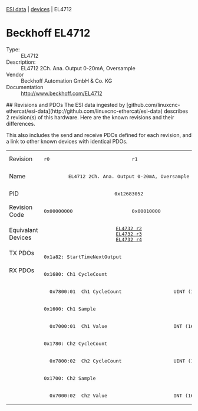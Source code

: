 <div class="nav"><a href="/esi-data">ESI data</a> | <a href="/esi-data/devices">devices</a> | EL4712</div>

#  Beckhoff EL4712

<dl>
  <dt>Type:</dt><dd>EL4712</dd>
  <dt>Description:</dt><dd>EL4712 2Ch. Ana. Output 0-20mA, Oversample</dd>
  <dt>Vendor</dt><dd>Beckhoff Automation GmbH & Co. KG</dd>
  <dt>Documentation</dt><dd><a href="http://www.beckhoff.com/EL4712">http://www.beckhoff.com/EL4712</a></dd>
</dl>
## Revisions and PDOs
The ESI data ingested by [github.com/linuxcnc-ethercat/esi-data](http://github.com/linuxcnc-ethercat/esi-data) describes 2 revision(s) of this hardware.  Here are the known revisions and their differences.

This also includes the send and receive PDOs defined for each revision, and a link to other known devices with identical PDOs.

<table>
<tr >
<td class="first">Revision</td>
<td ><pre>r0</pre></td>
<td ><pre>r1</pre></td>
</tr>
<tr >
<td class="first">Name</td>
<td  colspan=2 align="center"><pre>EL4712 2Ch. Ana. Output 0-20mA, Oversample</pre></td>
</tr>
<tr >
<td class="first">PID</td>
<td  colspan=2 align="center"><pre>0x12683052</pre></td>
</tr>
<tr >
<td class="first">Revision Code</td>
<td ><pre>0x00000000</pre></td>
<td ><pre>0x00010000</pre></td>
</tr>
<tr >
<td class="first">Equivalant Devices</td>
<td  colspan=2 align="center"><pre><a href="EL4732">EL4732 r2</a><br/><a href="EL4732">EL4732 r3</a><br/><a href="EL4732">EL4732 r4</a></pre></td>
</tr>
<tr class="txpdo pdosection">
<td class="first" rowspan=1 valign=top>TX PDOs</td>
<td colspan=2 align="left"><pre>0x1a82: StartTimeNextOutput</pre></td>
<td></td>
</tr>
<tr class="rxpdo pdosection">
<td class="first" rowspan=8 valign=top>RX PDOs</td>
<td colspan=2 align="left"><pre>0x1680: Ch1 CycleCount</pre></td>
<td></td>
</tr>
<tr class="rxpdo">
<td  colspan=2 align="left"><pre>  0x7800:01  Ch1 CycleCount                  UINT (16 bits)</pre></td>
</tr>
<tr class="rxpdo pdosection">
<td  colspan=2 align="left"><pre>0x1600: Ch1 Sample</pre></td>
</tr>
<tr class="rxpdo">
<td  colspan=2 align="left"><pre>  0x7000:01  Ch1 Value                       INT (16 bits)</pre></td>
</tr>
<tr class="rxpdo pdosection">
<td  colspan=2 align="left"><pre>0x1780: Ch2 CycleCount</pre></td>
</tr>
<tr class="rxpdo">
<td  colspan=2 align="left"><pre>  0x7800:02  Ch2 CycleCount                  UINT (16 bits)</pre></td>
</tr>
<tr class="rxpdo pdosection">
<td  colspan=2 align="left"><pre>0x1700: Ch2 Sample</pre></td>
</tr>
<tr class="rxpdo">
<td  colspan=2 align="left"><pre>  0x7000:02  Ch2 Value                       INT (16 bits)</pre></td>
</tr>
</table>
